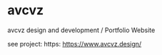 # avcvz
avcvz design and development / Portfolio Website

see project: https: https://www.avcvz.design/
